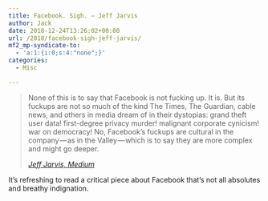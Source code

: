 ```yaml
---
title: Facebook. Sigh. – Jeff Jarvis
author: Jack
date: 2018-12-24T13:26:02+00:00
url: /2018/facebook-sigh-jeff-jarvis/
mf2_mp-syndicate-to:
  - 'a:1:{i:0;s:4:"none";}'
categories:
  - Misc

---
```

<blockquote class="wp-block-quote">
  <p>
    None of this is to say that Facebook is not fucking up. It is. But its fuckups are not so much of the kind The Times, The Guardian, cable news, and others in media dream of in their dystopias: grand theft user data! first-degree privacy murder! malignant corporate cynicism! war on democracy! No, Facebook’s fuckups are cultural in the company — as in the Valley — which is to say they are more complex and might go deeper.
  </p>
  
  <cite><a href="https://medium.com/whither-news/facebook-sigh-6c630a7b79a9">Jeff Jarvis, Medium</a></cite>
</blockquote>

It&#8217;s refreshing to read a critical piece about Facebook that&#8217;s not all absolutes and breathy indignation.